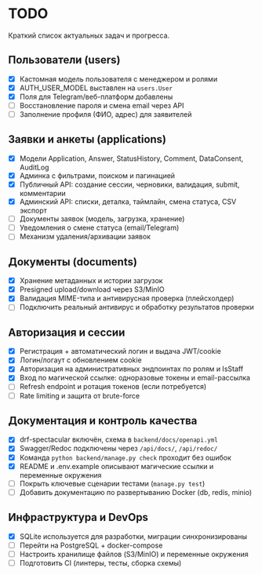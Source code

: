 # TODO

Краткий список актуальных задач и прогресса.

## Пользователи (users)
- [x] Кастомная модель пользователя с менеджером и ролями
- [x] AUTH_USER_MODEL выставлен на `users.User`
- [x] Поля для Telegram/веб-платформ добавлены
- [ ] Восстановление пароля и смена email через API
- [ ] Заполнение профиля (ФИО, адрес) для заявителей

## Заявки и анкеты (applications)
- [x] Модели Application, Answer, StatusHistory, Comment, DataConsent, AuditLog
- [x] Админка с фильтрами, поиском и пагинацией
- [x] Публичный API: создание сессии, черновики, валидация, submit, комментарии
- [x] Админский API: списки, деталка, таймлайн, смена статуса, CSV экспорт
- [ ] Документы заявок (модель, загрузка, хранение)
- [ ] Уведомления о смене статуса (email/Telegram)
- [ ] Механизм удаления/архивации заявок

## Документы (documents)
- [x] Хранение метаданных и истории загрузок
- [x] Presigned upload/download через S3/MinIO
- [x] Валидация MIME-типа и антивирусная проверка (плейсхолдер)
- [ ] Подключить реальный антивирус и обработку результатов проверки

## Авторизация и сессии
- [x] Регистрация + автоматический логин и выдача JWT/cookie
- [x] Логин/логаут с обновлением cookie
- [x] Авторизация на административных эндпоинтах по ролям и IsStaff
- [x] Вход по магической ссылке: одноразовые токены и email-рассылка
- [ ] Refresh endpoint и ротация токенов (если потребуется)
- [ ] Rate limiting и защита от brute-force

## Документация и контроль качества
- [x] drf-spectacular включён, схема в `backend/docs/openapi.yml`
- [x] Swagger/Redoc подключены через `/api/docs/`, `/api/redoc/`
- [x] Команда `python backend/manage.py check` проходит без ошибок
- [x] README и .env.example описывают магические ссылки и переменные окружения
- [ ] Покрыть ключевые сценарии тестами (`manage.py test`)
- [ ] Добавить документацию по развертыванию Docker (db, redis, minio)

## Инфраструктура и DevOps
- [x] SQLite используется для разработки, миграции синхронизированы
- [ ] Перейти на PostgreSQL + docker-compose
- [ ] Настроить хранилище файлов (S3/MinIO) и переменные окружения
- [ ] Подготовить CI (линтеры, тесты, сборка схемы)
